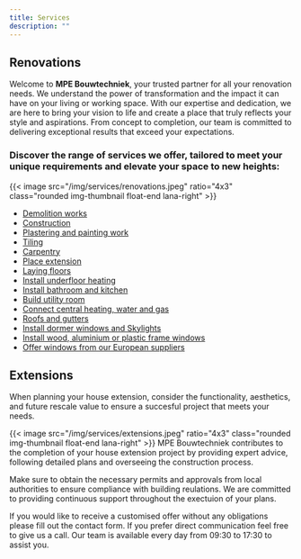 ```yaml
---
title: Services
description: ""
---
```

## Renovations

Welcome to __MPE Bouwtechniek__, your trusted partner for all your renovation needs. We understand the power of transformation and the impact it can have on your living or working space. With our expertise and dedication, we are here to bring your vision to life and create a place that truly reflects your style and aspirations. From concept to completion, our team is committed to delivering exceptional results that exceed your expectations.

### Discover the range of services we offer, tailored to meet your unique requirements and elevate your space to new heights:

{{< image src="/img/services/renovations.jpeg" ratio="4x3" class="rounded img-thumbnail float-end lana-right" >}}
- [Demolition works](/services)
- [Construction](/services)
- [Plastering and painting work](/services)
- [Tiling](/services)
- [Carpentry](/services)
- [Place extension](/services)
- [Laying floors](/services)
- [Install underfloor heating](/services)
- [Install bathroom and kitchen](/services)
- [Build utility room](/services)
- [Connect central heating, water and gas](/services)
- [Roofs and gutters](/services)
- [Install dormer windows and Skylights](/services)
- [Install wood, aluminium or plastic frame windows](/services)
- [Offer windows from our European suppliers](/services)

## Extensions

When planning your house extension, consider the functionality, aesthetics, and future rescale value to ensure a succesful project that meets your needs.

{{< image src="/img/services/extensions.jpeg" ratio="4x3" class="rounded img-thumbnail float-end lana-right" >}}
MPE Bouwtechniek contributes to the completion of your house extension project by providing expert advice, following detailed plans and overseeing the construction process.

Make sure to obtain the necessary permits and approvals from local authorities to ensure compliance with building reulations. We are committed to providing continuous support throughout the exectuion of your plans.

If you would like to receive a customised offer without any obligations please fill out the contact form. If you prefer direct communication feel free to give us a call. Our team is available every day from 09:30 to 17:30 to assist you.
